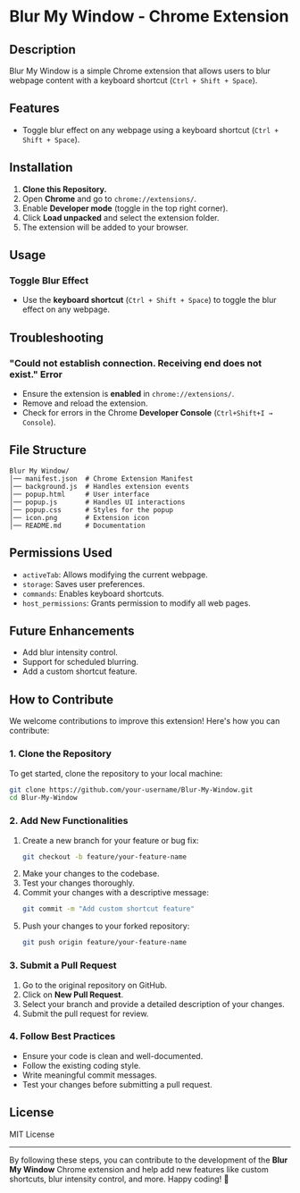# Blur My Window - Chrome Extension

## Description
Blur My Window is a simple Chrome extension that allows users to blur webpage content with a keyboard shortcut (`Ctrl + Shift + Space`).

## Features
- Toggle blur effect on any webpage using a keyboard shortcut (`Ctrl + Shift + Space`).

## Installation
1. **Clone this Repository.**
2. Open **Chrome** and go to `chrome://extensions/`.
3. Enable **Developer mode** (toggle in the top right corner).
4. Click **Load unpacked** and select the extension folder.
5. The extension will be added to your browser.

## Usage
### **Toggle Blur Effect**
- Use the **keyboard shortcut** (`Ctrl + Shift + Space`) to toggle the blur effect on any webpage.

## Troubleshooting
### **"Could not establish connection. Receiving end does not exist." Error**
- Ensure the extension is **enabled** in `chrome://extensions/`.
- Remove and reload the extension.
- Check for errors in the Chrome **Developer Console** (`Ctrl+Shift+I → Console`).

## File Structure
```
Blur My Window/
│── manifest.json  # Chrome Extension Manifest
│── background.js  # Handles extension events
│── popup.html     # User interface
│── popup.js       # Handles UI interactions
│── popup.css      # Styles for the popup
│── icon.png       # Extension icon
│── README.md      # Documentation
```

## Permissions Used
- `activeTab`: Allows modifying the current webpage.
- `storage`: Saves user preferences.
- `commands`: Enables keyboard shortcuts.
- `host_permissions`: Grants permission to modify all web pages.

## Future Enhancements
- Add blur intensity control.
- Support for scheduled blurring.
- Add a custom shortcut feature.

## How to Contribute
We welcome contributions to improve this extension! Here's how you can contribute:

### **1. Clone the Repository**
To get started, clone the repository to your local machine:
```bash
git clone https://github.com/your-username/Blur-My-Window.git
cd Blur-My-Window
```

### **2. Add New Functionalities**
1. Create a new branch for your feature or bug fix:
   ```bash
   git checkout -b feature/your-feature-name
   ```
2. Make your changes to the codebase.
3. Test your changes thoroughly.
4. Commit your changes with a descriptive message:
   ```bash
   git commit -m "Add custom shortcut feature"
   ```
5. Push your changes to your forked repository:
   ```bash
   git push origin feature/your-feature-name
   ```

### **3. Submit a Pull Request**
1. Go to the original repository on GitHub.
2. Click on **New Pull Request**.
3. Select your branch and provide a detailed description of your changes.
4. Submit the pull request for review.

### **4. Follow Best Practices**
- Ensure your code is clean and well-documented.
- Follow the existing coding style.
- Write meaningful commit messages.
- Test your changes before submitting a pull request.

## License
MIT License

---

By following these steps, you can contribute to the development of the **Blur My Window** Chrome extension and help add new features like custom shortcuts, blur intensity control, and more. Happy coding! 🚀